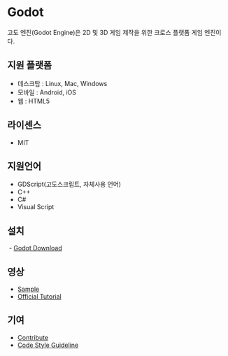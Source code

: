 # Godot
고도 엔진(Godot Engine)은 2D 및 3D 게임 제작을 위한 크로스 플랫폼 게임 엔진이다.

## 지원 플랫폼
 - 데스크탑 : Linux, Mac, Windows
 - 모바일 : Android, iOS
 - 웹 : HTML5

## 라이센스
 - MIT

## 지원언어
 - GDScript(고도스크립트, 자체사용 언어)
 - C++
 - C#
 - Visual Script
 
## 설치
 - [Godot Download](https://godotengine.org/download/windows)
  
## 영상
 - [Sample](https://godotengine.org/download/windows)
 - [Official Tutorial](https://www.youtube.com/watch?v=ntYjl_obUDo&feature=youtu.be)

## 기여
 - [Contribute](http://docs.godotengine.org/en/latest/community/contributing/index.html)
 - [Code Style Guideline](http://docs.godotengine.org/en/latest/community/contributing/code_style_guidelines.html)
